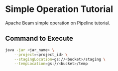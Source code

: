 # Simple Operation Tutorial
Apache Beam simple operation on Pipeline tutorial.

## Command to Execute
```bash
java -jar <jar_name> \
    --project=<project_id> \
    --stagingLocation=gs://<bucket>/staging \
    --tempLocation=gs://<bucket>/temp
```
